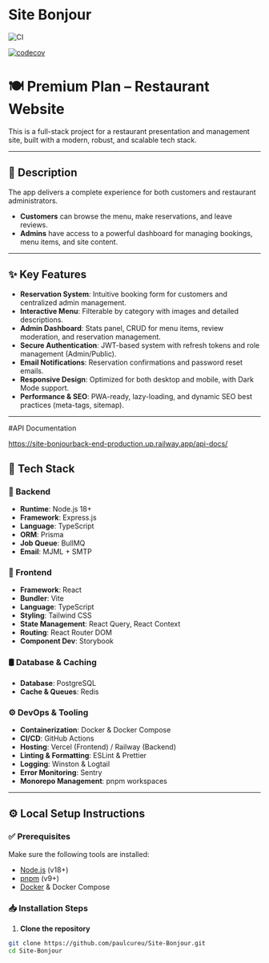 # Site Bonjour

![CI](https://github.com/paulcureu/site-bonjour/actions/workflows/lint-test.yml/badge.svg)

[![codecov](https://codecov.io/gh/paulcureu/Site-Bonjour/branch/main/graph/badge.svg)](https://codecov.io/gh/paulcureu/Site-Bonjour)

# 🍽️ Premium Plan – Restaurant Website

This is a full-stack project for a restaurant presentation and management site, built with a modern, robust, and scalable tech stack.

---

## 📜 Description

The app delivers a complete experience for both customers and restaurant administrators.

- **Customers** can browse the menu, make reservations, and leave reviews.  
- **Admins** have access to a powerful dashboard for managing bookings, menu items, and site content.

---

## ✨ Key Features

- **Reservation System**: Intuitive booking form for customers and centralized admin management.  
- **Interactive Menu**: Filterable by category with images and detailed descriptions.  
- **Admin Dashboard**: Stats panel, CRUD for menu items, review moderation, and reservation management.  
- **Secure Authentication**: JWT-based system with refresh tokens and role management (Admin/Public).  
- **Email Notifications**: Reservation confirmations and password reset emails.  
- **Responsive Design**: Optimized for both desktop and mobile, with Dark Mode support.  
- **Performance & SEO**: PWA-ready, lazy-loading, and dynamic SEO best practices (meta-tags, sitemap).

---
#API Documentation 

https://site-bonjourback-end-production.up.railway.app/api-docs/

## 🚀 Tech Stack

### 🔧 Backend

- **Runtime**: Node.js 18+  
- **Framework**: Express.js  
- **Language**: TypeScript  
- **ORM**: Prisma  
- **Job Queue**: BullMQ  
- **Email**: MJML + SMTP  

### 🎨 Frontend

- **Framework**: React  
- **Bundler**: Vite  
- **Language**: TypeScript  
- **Styling**: Tailwind CSS  
- **State Management**: React Query, React Context  
- **Routing**: React Router DOM  
- **Component Dev**: Storybook  

### 🛢️ Database & Caching

- **Database**: PostgreSQL  
- **Cache & Queues**: Redis  

### ⚙️ DevOps & Tooling

- **Containerization**: Docker & Docker Compose  
- **CI/CD**: GitHub Actions  
- **Hosting**: Vercel (Frontend) / Railway (Backend)  
- **Linting & Formatting**: ESLint & Prettier  
- **Logging**: Winston & Logtail  
- **Error Monitoring**: Sentry  
- **Monorepo Management**: pnpm workspaces  

---

## ⚙️ Local Setup Instructions

### ✅ Prerequisites

Make sure the following tools are installed:

- [Node.js](https://nodejs.org/) (v18+)
- [pnpm](https://pnpm.io/) (v9+)
- [Docker](https://www.docker.com/) & Docker Compose

### 📥 Installation Steps

1. **Clone the repository**

```bash
git clone https://github.com/paulcureu/Site-Bonjour.git
cd Site-Bonjour

